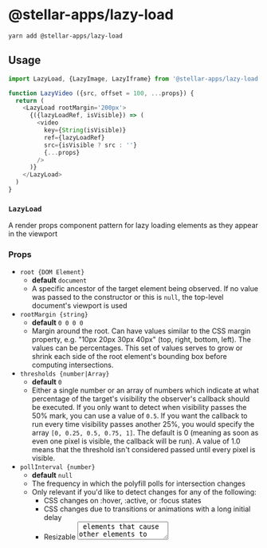 # @stellar-apps/lazy-load

`yarn add @stellar-apps/lazy-load`

## Usage
```js
import LazyLoad, {LazyImage, LazyIframe} from '@stellar-apps/lazy-load'

function LazyVideo ({src, offset = 100, ...props}) {
  return (
    <LazyLoad rootMargin='200px'>
      {({lazyLoadRef, isVisible}) => (
        <video 
          key={String(isVisible)} 
          ref={lazyLoadRef} 
          src={isVisible ? src : ''}
          {...props}
        />               
      )}
    </LazyLoad>
  )
}
```

### `LazyLoad`
A render props component pattern for lazy loading elements as they appear in the viewport

### Props
- `root {DOM Element}`
    - **default** `document`
    - A specific ancestor of the target element being observed. If no value was passed to the constructor or this is 
      `null`, the top-level document's viewport is used
- `rootMargin {string}`
    - **default** `0 0 0 0`
    - Margin around the root. Can have values similar to the CSS margin property, e.g.
      "10px 20px 30px 40px" (top, right, bottom, left). The values can be percentages. 
      This set of values serves to grow or shrink each side of the root element's bounding 
      box before computing intersections.
- `thresholds {number|Array}`
    - **default** `0`
    - Either a single number or an array of numbers which indicate at what percentage of the 
      target's visibility the observer's callback should be executed. If you only want to 
      detect when visibility passes the 50% mark, you can use a value of `0.5`. If you want the 
      callback to run every time visibility passes another 25%, you would specify the array 
      `[0, 0.25, 0.5, 0.75, 1]`. The default is 0 (meaning as soon as even one pixel is visible, 
      the callback will be run). A value of 1.0 means that the threshold isn't considered passed until 
      every pixel is visible.
- `pollInterval {number}`
    - **default** `null`
    - The frequency in which the polyfill polls for intersection changes
    - Only relevant if you'd like to detect changes for any of the following:
        - CSS changes on :hover, :active, or :focus states
        - CSS changes due to transitions or animations with a long initial delay
        - Resizable <textarea> elements that cause other elements to move around
        - Scrolling of non-document elements in browsers that don't support the event capture phase
- `disableMutationObserver {bool}`
    - **default** `false`
    - You can choose to not check for intersections when the DOM changes by setting this property to `true`


### Render props
- `lazyLoadRef {React.creatRef}`
    - Must be provided as a `ref` to the underlying element you are lazy loading
- `isVisible {boolean}`
    - Returns `true` if the the element has been loaded and `false` if not.
- `visibilityRatio {number}`
    - Returns the ratio of the `intersectionRect` to the `boundingClientRect`. That is to say,
      it's the amount of the element that is current visible within the root.
    
-----

### `LazyImage`
Inherits props from HTML `<img>`, `curls/Box` and `LazyLoad`

### Props
- `rootMargin {string}`
    - **default** `160px`
- `placeholder(<Object {lazyLoadRef}>) {func}`
    - Should return a component to display when the element is not yet visible
    
-----

### `LazyIframe`
Inherits props from HTML `<iframe>`, `curls/Box`, and `LazyLoad`

### Props
- `rootMargin {string}`
    - **default** `100px`
- `placeholder(<Object {lazyLoadRef}>) {func}`
    - Should return a component to display when the element is not yet visible